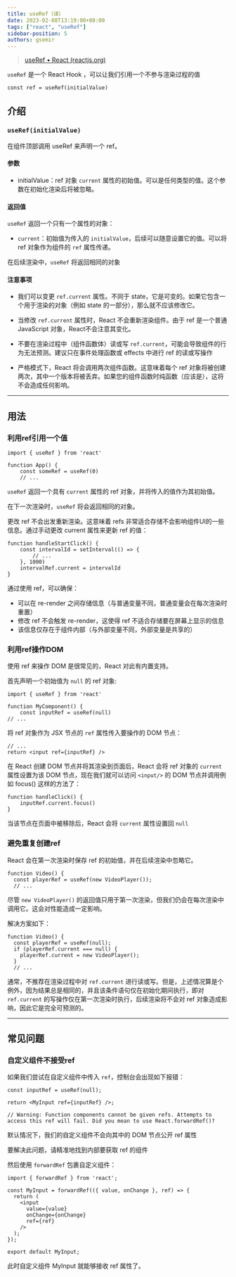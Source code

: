 ```yaml
---
title: useRef（译）
date: 2023-02-08T13:19:00+08:00
tags: ["react", "useRef"]
sidebar-position: 5
authors: gsemir
---
```


> [useRef • React (reactjs.org)](https://beta.reactjs.org/reference/react/useRef)

`useRef` 是一个 React Hook ，可以让我们引用一个不参与渲染过程的值

```react
const ref = useRef(initialValue)
```

## 介绍

### `useRef(initialValue)`

在组件顶部调用 useRef 来声明一个 ref。

#### 参数

- initialValue：ref 对象 `current` 属性的初始值。可以是任何类型的值。这个参数在初始化渲染后将被忽略。

#### 返回值

`useRef` 返回一个只有一个属性的对象：

- `current`：初始值为传入的 `initialValue`，后续可以随意设置它的值。可以将 ref 对象作为组件的 `ref` 属性传递。

在后续渲染中，`useRef` 将返回相同的对象

#### 注意事项

- 我们可以变更 `ref.current` 属性。不同于 state，它是可变的。如果它包含一个用于渲染的对象（例如 state 的一部分），那么就不应该修改它。
- 当修改 `ref.current` 属性时，React 不会重新渲染组件。由于 ref 是一个普通 JavaScript 对象，React不会注意其变化。
- 不要在渲染过程中（组件函数体）读或写 `ref.current`，可能会导致组件的行为无法预测。建议只在事件处理函数或 effects 中进行 ref 的读或写操作

- 严格模式下，React 将会调用两次组件函数。这意味着每个 ref 对象将被创建两次，其中一个版本将被丢弃。如果您的组件函数时纯函数（应该是），这将不会造成任何影响。

---

## 用法

### 利用ref引用一个值

```react
import { useRef } from 'react'

function App() {
	const someRef = useRef(0)
	// ...
```

`useRef` 返回一个具有 `current` 属性的 ref 对象，并将传入的值作为其初始值。

在下一次渲染时，`useRef` 将会返回相同的对象。

更改 ref 不会出发重新渲染。这意味着 refs 非常适合存储不会影响组件UI的一些信息。通过手动更改 current 属性来更新 ref 的值：

```react
function handleStartClick() {
	const intervalId = setInterval(() => {
		// ...
	}, 1000)
	intervalRef.current = intervalId
}
```

通过使用 ref，可以确保：

- 可以在 re-render 之间存储信息（与普通变量不同，普通变量会在每次渲染时重置）
- 修改 ref 不会触发 re-render，这使得 ref 不适合存储要在屏幕上显示的信息
- 该信息仅存在于组件内部（与外部变量不同，外部变量是共享的）

### 利用ref操作DOM

使用 ref 来操作 DOM 是很常见的，React 对此有内置支持。

首先声明一个初始值为 `null` 的 ref 对象:

```react
import { useRef } from 'react'

function MyComponent() {
	const inputRef = useRef(null)
// ...
```

将 ref 对象作为 JSX 节点的 `ref` 属性传入要操作的 DOM 节点：

```react
// ...
return <input ref={inputRef} />
```

在 React 创建 DOM 节点并将其渲染到页面后，React 会将 ref 对象的 `current` 属性设置为该 DOM 节点，现在我们就可以访问 `<input/>` 的 DOM 节点并调用例如 focus() 这样的方法了：

```react
function handleClick() {
	inputRef.current.focus()
}
```

当该节点在页面中被移除后，React 会将 `current` 属性设置回 `null`

### 避免重复创建ref

React 会在第一次渲染时保存 ref 的初始值，并在后续渲染中忽略它。

```react
function Video() {
  const playerRef = useRef(new VideoPlayer());
  // ...
```

尽管 `new VideoPlayer()` 的返回值只用于第一次渲染，但我们仍会在每次渲染中调用它。这会对性能造成一定影响。

解决方案如下：

```react
function Video() {
  const playerRef = useRef(null);
  if (playerRef.current === null) {
    playerRef.current = new VideoPlayer();
  }
  // ...
```

通常，不推荐在渲染过程中对 `ref.current` 进行读或写。但是，上述情况算是个例外，因为结果总是相同的，并且该条件语句仅在初始化期间执行，即对 `ref.current` 的写操作仅在第一次渲染时执行，后续渲染将不会对 ref 对象造成影响，因此它是完全可预测的。

---

## 常见问题

### 自定义组件不接受ref

如果我们尝试在自定义组件中传入 `ref`，控制台会出现如下报错：

```react
const inputRef = useRef(null);

return <MyInput ref={inputRef} />;

// Warning: Function components cannot be given refs. Attempts to access this ref will fail. Did you mean to use React.forwardRef()?
```

 默认情况下，我们的自定义组件不会向其中的 DOM 节点公开 ref 属性

要解决此问题，请精准地找到内部要获取 ref 的组件

然后使用 `forwardRef` 包裹自定义组件：

```react
import { forwardRef } from 'react';

const MyInput = forwardRef(({ value, onChange }, ref) => {
  return (
    <input
      value={value}
      onChange={onChange}
      ref={ref}
    />
  );
});

export default MyInput;
```

此时自定义组件 MyInput 就能够接收 ref 属性了。